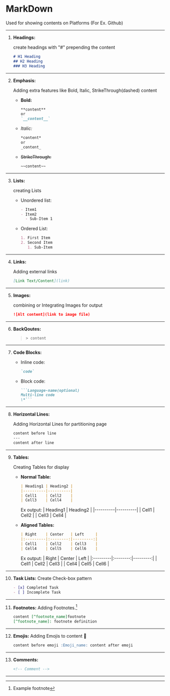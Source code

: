 # MarkDown

Used for showing contents on Platforms (For Ex. Github)

---

1. __Headings:__

   create headings with "#" prepending the content

   ```Markdown
   # H1 Heading
   ## H2 Heading
   ### H3 Heading
   ```

---

2. __Emphasis:__

   Adding extra features like Bold, Italic, StrikeThrough(dashed) content

   - **Bold:**
     ```Markdown
     **content**
     or
     `__content__`
     ```

   - *Italic:*
     ```Markdown
     *content*
     or
     _content_
     ```

   - ~~StrikeThrough:~~
     ```Markdown
     ~~content~~
     ```

---

3. __Lists:__

   creating Lists

   - Unordered list:
     ```Markdown
     - Item1
     - Item2
       - Sub-Item 1
     ```

   - Ordered List:
     ```Markdown
     1. First Item
     2. Second Item
        1. Sub-Item
     ```

---

4. __Links:__

   Adding external links

   ```Markdown
   [Link Text/Content](link)
   ```

---

5. __Images:__

   combining or Integrating Images for output

   ```Markdown
   ![Alt content](link to image file)
   ```

---

6. __BackQoutes:__

   > `> content`

---

7. __Code Blocks:__

   - Inline code:
     ```Markdown
     `code`
     ```

   - Block code:
     ```Markdown
     ```Language-name(optional)
     Multi-line code
     \*```
     ```

---

8. __Horizontal Lines:__

   Adding Horizontal Lines for partitioning page

   ```Markdown
   content before line
   ---
   content after line
   ```

---

9. __Tables:__

   Creating Tables for display
   - __Normal Table:__
     ```Markdown
     | Heading1 | Heading2 |
     |----------|----------|
     | Cell1    | Cell2    |
     | Cell3    | Cell4    |
     ```
     Ex output:
     | Heading1 | Heading2 |
     |----------|----------|
     | Cell1    | Cell2    |
     | Cell3    | Cell4    |

   - __Aligned Tables:__
     ```Markdown
     | Right    | Center   | Left     |
     |:---------|:--------:|---------:|
     | Cell1    | Cell2    | Cell3    |
     | Cell4    | Cell5    | Cell6    |
     ```
     Ex output:
     | Right    | Center   | Left     |
     |:---------|:--------:|---------:|
     | Cell1    | Cell2    | Cell3    |
     | Cell4    | Cell5    | Cell6    |

---

10. __Task Lists:__
    Create Check-box pattern
    ```Markdown
    - [x] Completed Task
    - [ ] Incomplete Task
    ```

---

11. __Footnotes:__
    Adding Footnotes.[^1]
    [^1]: Example footnote
    ```Markdown
    content [^footnote_name]footnote
    [^footnote_name]: footnote definition
    ```

---

12. __Emojis:__
    Adding Emojis to content 📃
    ```Markdown
    content before emoji :Emoji_name: content after emoji
    ```

---

13. __Comments:__
    ```markdown
    <!-- Comment -->
    ```

---
